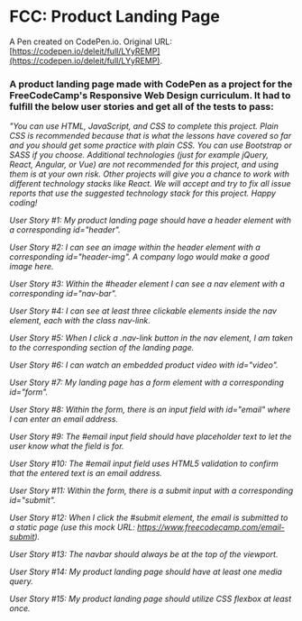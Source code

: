 # FCC: Product Landing Page

A Pen created on CodePen.io. Original URL: [https://codepen.io/deleit/full/LYyREMP](https://codepen.io/deleit/full/LYyREMP).

<h3>A product landing page made with CodePen as a project for the FreeCodeCamp's Responsive Web Design curriculum. It had to fulfill the below user stories and get all of the tests to pass:</h3>

<i>"You can use HTML, JavaScript, and CSS to complete this project. Plain CSS is recommended because that is what the lessons have covered so far and you should get some practice with plain CSS. You can use Bootstrap or SASS if you choose. Additional technologies (just for example jQuery, React, Angular, or Vue) are not recommended for this project, and using them is at your own risk. Other projects will give you a chance to work with different technology stacks like React. We will accept and try to fix all issue reports that use the suggested technology stack for this project. Happy coding!</i>

<i>User Story #1: My product landing page should have a header element with a corresponding id="header".</i>

<i>User Story #2: I can see an image within the header element with a corresponding id="header-img". A company logo would make a good image here.</i>

<i>User Story #3: Within the #header element I can see a nav element with a corresponding id="nav-bar".</i>

<i>User Story #4: I can see at least three clickable elements inside the nav element, each with the class nav-link.</i>

<i>User Story #5: When I click a .nav-link button in the nav element, I am taken to the corresponding section of the landing page.</i>

<i>User Story #6: I can watch an embedded product video with id="video".</i>

<i>User Story #7: My landing page has a form element with a corresponding id="form".</i>

<i>User Story #8: Within the form, there is an input field with id="email" where I can enter an email address.</i>

<i>User Story #9: The #email input field should have placeholder text to let the user know what the field is for.</i>

<i>User Story #10: The #email input field uses HTML5 validation to confirm that the entered text is an email address.</i>

<i>User Story #11: Within the form, there is a submit input with a corresponding id="submit".</i>

<i>User Story #12: When I click the #submit element, the email is submitted to a static page (use this mock URL: https://www.freecodecamp.com/email-submit).</i>

<i>User Story #13: The navbar should always be at the top of the viewport.</i>

<i>User Story #14: My product landing page should have at least one media query.</i>

<i>User Story #15: My product landing page should utilize CSS flexbox at least once.</i>
